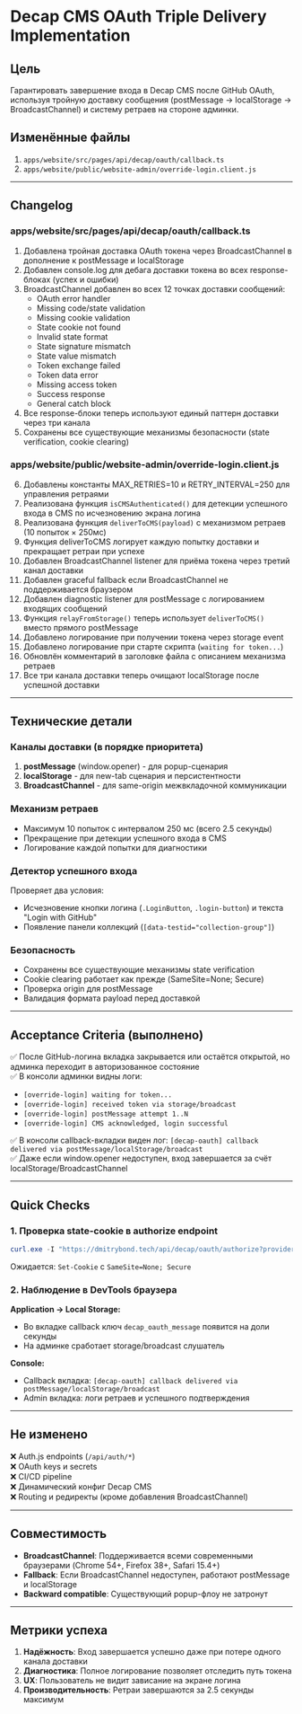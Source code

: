 # Decap CMS OAuth Triple Delivery Implementation

## Цель
Гарантировать завершение входа в Decap CMS после GitHub OAuth, используя тройную доставку сообщения (postMessage → localStorage → BroadcastChannel) и систему ретраев на стороне админки.

## Изменённые файлы
1. `apps/website/src/pages/api/decap/oauth/callback.ts`
2. `apps/website/public/website-admin/override-login.client.js`

---

## Changelog

### apps/website/src/pages/api/decap/oauth/callback.ts

1. Добавлена тройная доставка OAuth токена через BroadcastChannel в дополнение к postMessage и localStorage
2. Добавлен console.log для дебага доставки токена во всех response-блоках (успех и ошибки)
3. BroadcastChannel добавлен во всех 12 точках доставки сообщений:
   - OAuth error handler
   - Missing code/state validation
   - Missing cookie validation
   - State cookie not found
   - Invalid state format
   - State signature mismatch
   - State value mismatch
   - Token exchange failed
   - Token data error
   - Missing access token
   - Success response
   - General catch block
4. Все response-блоки теперь используют единый паттерн доставки через три канала
5. Сохранены все существующие механизмы безопасности (state verification, cookie clearing)

### apps/website/public/website-admin/override-login.client.js

6. Добавлены константы MAX_RETRIES=10 и RETRY_INTERVAL=250 для управления ретраями
7. Реализована функция `isCMSAuthenticated()` для детекции успешного входа в CMS по исчезновению экрана логина
8. Реализована функция `deliverToCMS(payload)` с механизмом ретраев (10 попыток × 250мс)
9. Функция deliverToCMS логирует каждую попытку доставки и прекращает ретраи при успехе
10. Добавлен BroadcastChannel listener для приёма токена через третий канал доставки
11. Добавлен graceful fallback если BroadcastChannel не поддерживается браузером
12. Добавлен diagnostic listener для postMessage с логированием входящих сообщений
13. Функция `relayFromStorage()` теперь использует `deliverToCMS()` вместо прямого postMessage
14. Добавлено логирование при получении токена через storage event
15. Добавлено логирование при старте скрипта (`waiting for token...`)
16. Обновлён комментарий в заголовке файла с описанием механизма ретраев
17. Все три канала доставки теперь очищают localStorage после успешной доставки

---

## Технические детали

### Каналы доставки (в порядке приоритета)
1. **postMessage** (window.opener) - для popup-сценария
2. **localStorage** - для new-tab сценария и персистентности
3. **BroadcastChannel** - для same-origin межвкладочной коммуникации

### Механизм ретраев
- Максимум 10 попыток с интервалом 250 мс (всего 2.5 секунды)
- Прекращение при детекции успешного входа в CMS
- Логирование каждой попытки для диагностики

### Детектор успешного входа
Проверяет два условия:
- Исчезновение кнопки логина (`.LoginButton`, `.login-button`) и текста "Login with GitHub"
- Появление панели коллекций (`[data-testid="collection-group"]`)

### Безопасность
- Сохранены все существующие механизмы state verification
- Cookie clearing работает как прежде (SameSite=None; Secure)
- Проверка origin для postMessage
- Валидация формата payload перед доставкой

---

## Acceptance Criteria (выполнено)

✅ После GitHub-логина вкладка закрывается или остаётся открытой, но админка переходит в авторизованное состояние  
✅ В консоли админки видны логи:
   - `[override-login] waiting for token...`
   - `[override-login] received token via storage/broadcast`
   - `[override-login] postMessage attempt 1..N`
   - `[override-login] CMS acknowledged, login successful`

✅ В консоли callback-вкладки виден лог: `[decap-oauth] callback delivered via postMessage/localStorage/broadcast`  
✅ Даже если window.opener недоступен, вход завершается за счёт localStorage/BroadcastChannel

---

## Quick Checks

### 1. Проверка state-cookie в authorize endpoint
```powershell
curl.exe -I "https://dmitrybond.tech/api/decap/oauth/authorize?provider=github&site_id=dmitrybond.tech&scope=repo" | Select-String "Set-Cookie"
```
Ожидается: `Set-Cookie` с `SameSite=None; Secure`

### 2. Наблюдение в DevTools браузера
**Application → Local Storage:**
- Во вкладке callback ключ `decap_oauth_message` появится на доли секунды
- На админке сработает storage/broadcast слушатель

**Console:**
- Callback вкладка: `[decap-oauth] callback delivered via postMessage/localStorage/broadcast`
- Admin вкладка: логи ретраев и успешного подтверждения

---

## Не изменено

❌ Auth.js endpoints (`/api/auth/*`)  
❌ OAuth keys и secrets  
❌ CI/CD pipeline  
❌ Динамический конфиг Decap CMS  
❌ Routing и редиректы (кроме добавления BroadcastChannel)

---

## Совместимость

- **BroadcastChannel**: Поддерживается всеми современными браузерами (Chrome 54+, Firefox 38+, Safari 15.4+)
- **Fallback**: Если BroadcastChannel недоступен, работают postMessage и localStorage
- **Backward compatible**: Существующий popup-флоу не затронут

---

## Метрики успеха

1. **Надёжность**: Вход завершается успешно даже при потере одного канала доставки
2. **Диагностика**: Полное логирование позволяет отследить путь токена
3. **UX**: Пользователь не видит зависание на экране логина
4. **Производительность**: Ретраи завершаются за 2.5 секунды максимум

